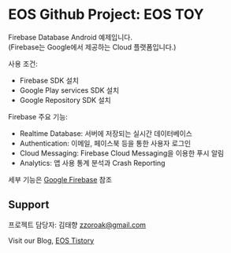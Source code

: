 # EOS Github Project: EOS TOY

Firebase Database Android 예제입니다. </BR>(Firebase는 Google에서 제공하는 Cloud 플랫폼입니다.)

사용 조건:
- Firebase SDK 설치
- Google Play services SDK 설치
- Google Repository SDK 설치

Firebase 주요 기능:
- Realtime Database: 서버에 저장되는 실시간 데이터베이스
- Authentication: 이메일, 페이스북 등을 통한 사용자 로그인
- Cloud Messaging: Firebase Cloud Messaging을 이용한 푸시 알림
- Analytics: 앱 사용 통계 분석과 Crash Reporting

세부 기능은 [Google Firebase](https://firebase.google.com) 참조

## Support
프로젝트 담당자: 김태향 zzoroak@gmail.com

Visit our Blog, [EOS Tistory](http://hyu-eos.tistory.com)
